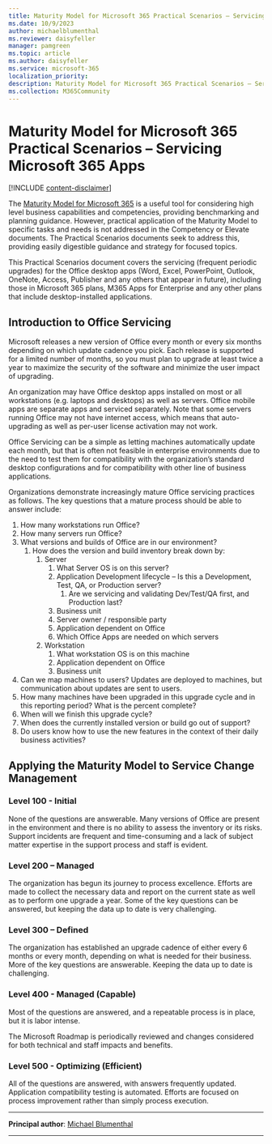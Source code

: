 ```yaml
---
title: Maturity Model for Microsoft 365 Practical Scenarios – Servicing Microsoft 365 App
ms.date: 10/9/2023
author: michaelblumenthal
ms.reviewer: daisyfeller
manager: pamgreen
ms.topic: article
ms.author: daisyfeller
ms.service: microsoft-365
localization_priority:
description: Maturity Model for Microsoft 365 Practical Scenarios – Servicing Microsoft 365 Apps
ms.collection: M365Community
---
```


# Maturity Model for Microsoft 365 Practical Scenarios – Servicing Microsoft 365 Apps  

[!INCLUDE [content-disclaimer](includes/content-disclaimer.md)]

The [Maturity Model for Microsoft 365](microsoft365-maturity-model--intro.md) is a useful tool for considering high level business capabilities and competencies, providing benchmarking and planning guidance.  However, practical application of the Maturity Model to specific tasks and needs is not addressed in the Competency or Elevate documents. The Practical Scenarios documents seek to address this, providing easily digestible guidance and strategy for focused topics.

This Practical Scenarios document covers the servicing (frequent periodic upgrades) for the Office desktop apps (Word, Excel, PowerPoint, Outlook, OneNote, Access, Publisher and any others that appear in future), including those in Microsoft 365 plans, M365 Apps for Enterprise and any other plans that include desktop-installed applications.

## Introduction to Office Servicing

Microsoft releases a new version of Office every month or every six months depending on which update cadence you pick.  Each release is supported for a limited number of months, so you must plan to upgrade at least twice a year to maximize the security of the software and minimize the user impact of upgrading.

An organization may have Office desktop apps installed on most or all workstations (e.g. laptops and desktops) as well as servers.  Office mobile apps are separate apps and serviced separately.  Note that some servers running Office may not have internet access, which means that auto-upgrading as well as per-user license activation may not work.

Office Servicing can be a simple as letting machines automatically update each month, but that is often not feasible in enterprise environments due to the need to test them for compatibility with the organization’s standard desktop configurations and for compatibility with other line of business applications.

Organizations demonstrate increasingly mature Office servicing practices as follows. The key questions that a mature process should be able to answer include:

1. How many workstations run Office?
2. How many servers run Office?
3. What versions and builds of Office are in our environment?
      1. How does the version and build inventory break down by:
            1. Server
                1. What Server OS is on this server?
                2. Application Development lifecycle – Is this a Development, Test, QA, or Production server?
                      1. Are we servicing and validating Dev/Test/QA first, and Production last?
                3. Business unit
                4. Server owner / responsible party
                5. Application dependent on Office
                6. Which Office Apps are needed on which servers
            2. Workstation
                1. What workstation OS is on this machine
                2. Application dependent on Office
                3. Business unit
4. Can we map machines to users? Updates are deployed to machines, but communication about updates are sent to users.
5. How many machines have been upgraded in this upgrade cycle and in this reporting period? What is the percent complete?
6. When will we finish this upgrade cycle?
7. When does the currently installed version or build go out of support?
8. Do users know how to use the new features in the context of their daily business activities?

## Applying the Maturity Model to Service Change Management

### Level 100 - Initial

None of the questions are answerable. Many versions of Office are present in the environment and there is no ability to assess the inventory or its risks. Support incidents are frequent and time-consuming and a lack of subject matter expertise in the support process and staff is evident.

### Level 200 – Managed

The organization has begun its journey to process excellence. Efforts are made to collect the necessary data and report on the current state as well as to perform one upgrade a year. Some of the key questions can be answered, but keeping the data up to date is very challenging.

### Level 300 – Defined

The organization has established an upgrade cadence of either every 6 months or every month, depending on what is needed for their business. More of the key questions are answerable. Keeping the data up to date is challenging.

### Level 400 - Managed (Capable)

Most of the questions are answered, and a repeatable process is in place, but it is labor intense.

The Microsoft Roadmap is periodically reviewed and changes considered for both technical and staff impacts and benefits.

### Level 500 - Optimizing (Efficient)

All of the questions are answered, with answers frequently updated. Application compatibility testing is automated. Efforts are focused on process improvement rather than simply process execution.

---

**Principal author**: [Michael Blumenthal](https://www.linkedin.com/in/michaelbblumenthal/)

---
